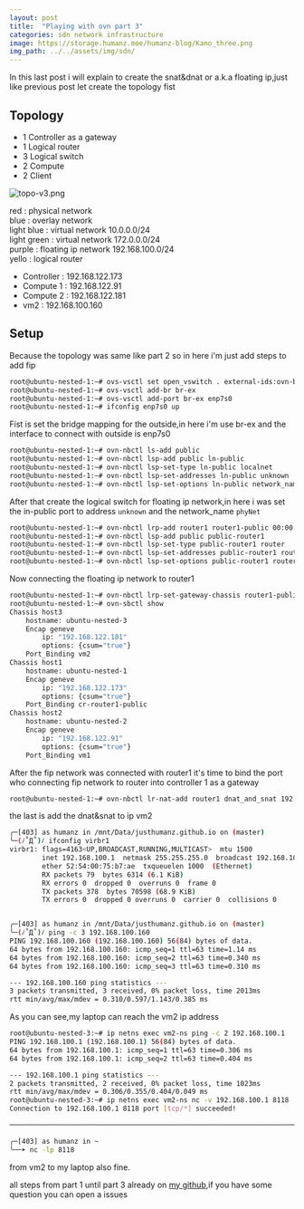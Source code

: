 ```yaml
---
layout: post
title:  "Playing with ovn part 3"
categories: sdn network infrastructure
image: https://storage.humanz.moe/humanz-blog/Kano_three.png
img_path: ../../assets/img/sdn/
---
```

In this last post i will explain to create the snat&dnat or a.k.a floating ip,just like previous post let create the topology fist

## Topology
- 1 Controller as a gateway
- 1 Logical router
- 3 Logical switch
- 2 Compute 
- 2 Client

![topo-v3.png](topo-v3.png)

red : physical network  
blue : overlay network  
light blue : virtual network 10.0.0.0/24  
light green : virtual network 172.0.0.0/24  
purple : floating ip network 192.168.100.0/24  
yello : logical router

- Controller : 192.168.122.173
- Compute 1 : 192.168.122.91
- Compute 2 : 192.168.122.181
- vm2 : 192.168.100.160

## Setup
Because the topology was same like part 2 so in here i'm just add steps to add fip

```bash
root@ubuntu-nested-1:~# ovs-vsctl set open_vswitch . external-ids:ovn-bridge-mappings=phyNet:br-ex
root@ubuntu-nested-1:~# ovs-vsctl add-br br-ex
root@ubuntu-nested-1:~# ovs-vsctl add-port br-ex enp7s0
root@ubuntu-nested-1:~# ifconfig enp7s0 up
```
Fist is set the bridge mapping for the outside,in here i'm use br-ex and the interface to connect with outside is enp7s0

```bash
root@ubuntu-nested-1:~# ovn-nbctl ls-add public
root@ubuntu-nested-1:~# ovn-nbctl lsp-add public ln-public
root@ubuntu-nested-1:~# ovn-nbctl lsp-set-type ln-public localnet
root@ubuntu-nested-1:~# ovn-nbctl lsp-set-addresses ln-public unknown
root@ubuntu-nested-1:~# ovn-nbctl lsp-set-options ln-public network_name=phyNet
```
After that create the logical switch for floating ip network,in here i was set the in-public port to address `unknown` and the network_name `phyNet`

```bash
root@ubuntu-nested-1:~# ovn-nbctl lrp-add router1 router1-public 00:00:00:00:00:fe 192.168.100.254/24
root@ubuntu-nested-1:~# ovn-nbctl lsp-add public public-router1
root@ubuntu-nested-1:~# ovn-nbctl lsp-set-type public-router1 router
root@ubuntu-nested-1:~# ovn-nbctl lsp-set-addresses public-router1 router
root@ubuntu-nested-1:~# ovn-nbctl lsp-set-options public-router1 router-port=router1-public
```
Now connecting the floating ip network to router1

```bash
root@ubuntu-nested-1:~# ovn-nbctl lrp-set-gateway-chassis router1-public host1 20
root@ubuntu-nested-1:~# ovn-sbctl show
Chassis host3
    hostname: ubuntu-nested-3
    Encap geneve
        ip: "192.168.122.181"
        options: {csum="true"}
    Port_Binding vm2
Chassis host1
    hostname: ubuntu-nested-1
    Encap geneve
        ip: "192.168.122.173"
        options: {csum="true"}
    Port_Binding cr-router1-public
Chassis host2
    hostname: ubuntu-nested-2
    Encap geneve
        ip: "192.168.122.91"
        options: {csum="true"}
    Port_Binding vm1
```
After the fip network was connected with router1 it's time to bind the port who connecting fip network to router into controller 1 as a gateway

```bash
root@ubuntu-nested-1:~# ovn-nbctl lr-nat-add router1 dnat_and_snat 192.168.100.160 172.0.0.10
```
the last is add the dnat&snat to ip vm2

```bash
╭─[403] as humanz in /mnt/Data/justhumanz.github.io on (master)
╰─(ﾉ˚Д˚)ﾉ ifconfig virbr1    
virbr1: flags=4163<UP,BROADCAST,RUNNING,MULTICAST>  mtu 1500
        inet 192.168.100.1  netmask 255.255.255.0  broadcast 192.168.100.255
        ether 52:54:00:75:b7:ae  txqueuelen 1000  (Ethernet)
        RX packets 79  bytes 6314 (6.1 KiB)
        RX errors 0  dropped 0  overruns 0  frame 0
        TX packets 378  bytes 70598 (68.9 KiB)
        TX errors 0  dropped 0 overruns 0  carrier 0  collisions 0


╭─[403] as humanz in /mnt/Data/justhumanz.github.io on (master)
╰─(ﾉ˚Д˚)ﾉ ping -c 3 192.168.100.160
PING 192.168.100.160 (192.168.100.160) 56(84) bytes of data.
64 bytes from 192.168.100.160: icmp_seq=1 ttl=63 time=1.14 ms
64 bytes from 192.168.100.160: icmp_seq=2 ttl=63 time=0.340 ms
64 bytes from 192.168.100.160: icmp_seq=3 ttl=63 time=0.310 ms

--- 192.168.100.160 ping statistics ---
3 packets transmitted, 3 received, 0% packet loss, time 2013ms
rtt min/avg/max/mdev = 0.310/0.597/1.143/0.385 ms
```

As you can see,my laptop can reach the vm2 ip address

```bash
root@ubuntu-nested-3:~# ip netns exec vm2-ns ping -c 2 192.168.100.1
PING 192.168.100.1 (192.168.100.1) 56(84) bytes of data.
64 bytes from 192.168.100.1: icmp_seq=1 ttl=63 time=0.306 ms
64 bytes from 192.168.100.1: icmp_seq=2 ttl=63 time=0.404 ms

--- 192.168.100.1 ping statistics ---
2 packets transmitted, 2 received, 0% packet loss, time 1023ms
rtt min/avg/max/mdev = 0.306/0.355/0.404/0.049 ms
root@ubuntu-nested-3:~# ip netns exec vm2-ns nc -v 192.168.100.1 8118
Connection to 192.168.100.1 8118 port [tcp/*] succeeded!

──────────────────────────────────────────────────────────────────────────────────────────────────────────────

╭─[403] as humanz in ~
╰──➤ nc -lp 8118                   
```

from vm2 to my laptop also fine.



all steps from part 1 until part 3 already on [my github](https://github.com/JustHumanz/OpenvSwitch-dojo),if you have some question you can open a issues 